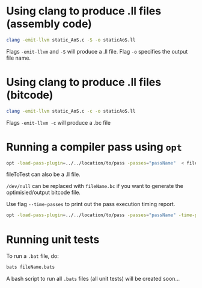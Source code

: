 # Using clang to produce .ll files (assembly code)

```bash
clang -emit-llvm static_AoS.c -S -o staticAoS.ll
```
Flags `-emit-llvm` and `-S` will produce a .ll file.
Flag `-o` specifies the output file name.

# Using clang to produce .ll files (bitcode)

```bash
clang -emit-llvm static_AoS.c -c -o staticAoS.ll
```
Flags `-emit-llvm -c` will produce a .bc file

# Running a compiler pass using `opt`

```bash
opt -load-pass-plugin=../../location/to/pass -passes="passName"  < fileToTest.bc > /dev/null
```
fileToTest can also be a .ll file.

`/dev/null` can be replaced with `fileName.bc` if you want to generate the optimisied/output bitcode file.

Use flag `--time-passes` to print out the pass execution timing report.

```bash
opt -load-pass-plugin=../../location/to/pass -passes="passName" -time-passes < fileToTest.bc > /dev/null
```
# Running unit tests

To run a `.bat` file, do:

```bash
bats fileName.bats
```
A bash script to run all `.bats` files (all unit tests) will be created soon...

